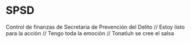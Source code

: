 # SPSD
Control de finanzas de Secretaria de Prevención del Delito
// Estoy listo para la acción
// Tengo toda la emoción
// Tonatiuh se cree el salsa
